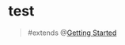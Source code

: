 # test

> #extends @[Getting Started](mention://c5511d40-ea26-42cb-9295-dd6e299e52f4/document/497de359-b882-4cfc-810f-9a94aea55137)